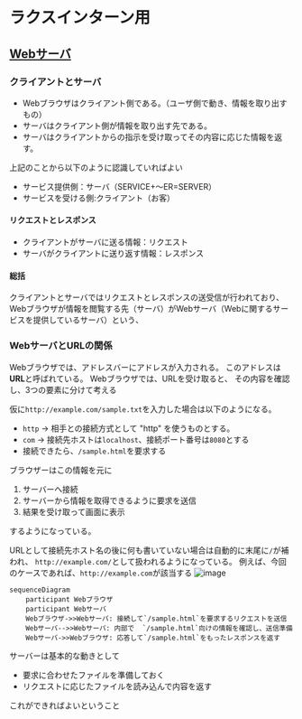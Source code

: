 # ラクスインターン用
## [Webサーバ](https://eng-entrance.com/web-server-mechanism)
### クライアントとサーバ
- Webブラウザはクライアント側である。（ユーザ側で動き、情報を取り出すもの）
- サーバはクライアント側が情報を取り出す先である。
- サーバはクライアントからの指示を受け取ってその内容に応じた情報を返す。

上記のことから以下のように認識していればよい
- サービス提供側：サーバ（SERVICE+～ER=SERVER）
- サービスを受ける側:クライアント（お客）

#### リクエストとレスポンス
- クライアントがサーバに送る情報：リクエスト
- サーバがクライアントに送り返す情報：レスポンス

#### 総括
クライアントとサーバではリクエストとレスポンスの送受信が行われており、
Webブラウザが情報を閲覧する先（サーバ）がWebサーバ（Webに関するサービスを提供しているサーバ）という、

### WebサーバとURLの関係
Webブラウザでは、アドレスバーにアドレスが入力される。
このアドレスは**URL**と呼ばれている。
Webブラウザでは、URLを受け取ると、
その内容を確認し、3つの要素に分けて考える

仮に`http://example.com/sample.txt`を入力した場合は以下のようになる。
- `http` → 相手との接続方式として "http" を使うものとする。
-  `com` → 接続先ホストは`localhost`、接続ポート番号は`8080`とする
- 接続できたら、`/sample.html`を要求する


ブラウザーはこの情報を元に
1. サーバーへ接続
2. サーバーから情報を取得できるように要求を送信
3. 結果を受け取って画面に表示

するようになっている。

URLとして接続先ホスト名の後に何も書いていない場合は自動的に末尾に`/`が補われ、
`http://example.com/`として扱われるようになっている。 例えば、今回のケースであれば、`http://example.com`が該当する
![image](https://github.com/Tiamat-KIT/Tiamat-RAKUSIntern/assets/100649020/f07348ad-7fdf-436b-bfd3-1beb8f66202c)

```mermaid
sequenceDiagram
    participant Webブラウザ
    participant Webサーバ
    Webブラウザ->>Webサーバ: 接続して`/sample.html`を要求するリクエストを送信
    Webサーバ-->>Webサーバ: 内部で  `/sample.html`向けの情報を確認し、送信準備
    Webサーバ->>Webブラウザ: 応答して`/sample.html`をもったレスポンスを返す
```
サーバーは基本的な動きとして
- 要求に合わせたファイルを準備しておく
- リクエストに応じたファイルを読み込んで内容を返す

これができればよいということ
